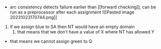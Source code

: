 - arc consistency detects failure earlier than [[forward checking]]; can be run as a preprocessor after each assignment
![[Pasted image 20231023170744.png]]
1. if we assign blue to SA then NT would have an empty domain
	1. that means that we don’t have a value of X where NT has allowed Y
- that means we cannot assign green to Q